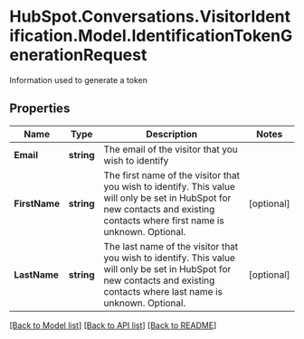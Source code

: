 # HubSpot.Conversations.VisitorIdentification.Model.IdentificationTokenGenerationRequest
Information used to generate a token

## Properties

Name | Type | Description | Notes
------------ | ------------- | ------------- | -------------
**Email** | **string** | The email of the visitor that you wish to identify | 
**FirstName** | **string** | The first name of the visitor that you wish to identify. This value will only be set in HubSpot for new contacts and existing contacts where first name is unknown. Optional. | [optional] 
**LastName** | **string** | The last name of the visitor that you wish to identify. This value will only be set in HubSpot for new contacts and existing contacts where last name is unknown. Optional. | [optional] 

[[Back to Model list]](../README.md#documentation-for-models) [[Back to API list]](../README.md#documentation-for-api-endpoints) [[Back to README]](../README.md)

